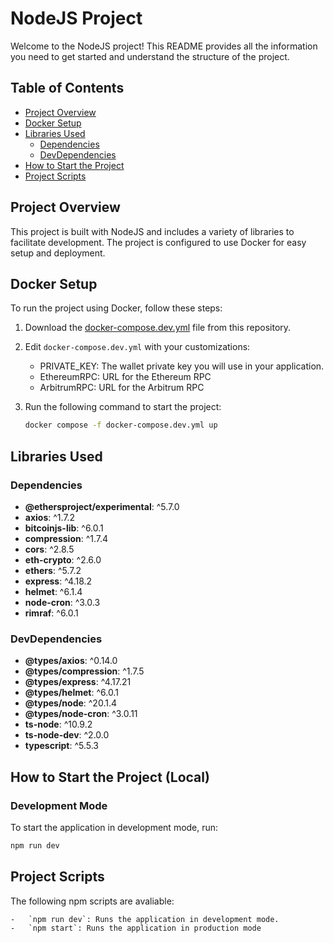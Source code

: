 # NodeJS Project

Welcome to the NodeJS project! This README provides all the information you need to get started and understand the structure of the project.

## Table of Contents

-   [Project Overview](#project-overview)
-   [Docker Setup](#docker-setup)
-   [Libraries Used](#libraries-used)
    -   [Dependencies](#dependencies)
    -   [DevDependencies](#devdependencies)
-   [How to Start the Project](#how-to-start-the-project)
-   [Project Scripts](#project-scripts)

## Project Overview

This project is built with NodeJS and includes a variety of libraries to facilitate development. The project is configured to use Docker for easy setup and deployment.

## Docker Setup

To run the project using Docker, follow these steps:

1. Download the [docker-compose.dev.yml](https://raw.githubusercontent.com/Unknown-Gravity/tbtc-arb-relayer/dev/docker-compose.dev.yml) file from this repository.

2. Edit `docker-compose.dev.yml` with your customizations:

    - PRIVATE_KEY: The wallet private key you will use in your application.
    - EthereumRPC: URL for the Ethereum RPC
    - ArbitrumRPC: URL for the Arbitrum RPC

3. Run the following command to start the project:
    ```bash
    docker compose -f docker-compose.dev.yml up
    ```

## Libraries Used

### Dependencies

-   **@ethersproject/experimental**: ^5.7.0
-   **axios**: ^1.7.2
-   **bitcoinjs-lib**: ^6.0.1
-   **compression**: ^1.7.4
-   **cors**: ^2.8.5
-   **eth-crypto**: ^2.6.0
-   **ethers**: ^5.7.2
-   **express**: ^4.18.2
-   **helmet**: ^6.1.4
-   **node-cron**: ^3.0.3
-   **rimraf**: ^6.0.1

### DevDependencies

-   **@types/axios**: ^0.14.0
-   **@types/compression**: ^1.7.5
-   **@types/express**: ^4.17.21
-   **@types/helmet**: ^6.0.1
-   **@types/node**: ^20.1.4
-   **@types/node-cron**: ^3.0.11
-   **ts-node**: ^10.9.2
-   **ts-node-dev**: ^2.0.0
-   **typescript**: ^5.5.3

## How to Start the Project (Local)

### Development Mode

To start the application in development mode, run:

```bash
npm run dev
```

## Project Scripts

The following npm scripts are avaliable:

    -   `npm run dev`: Runs the application in development mode.
    -   `npm start`: Runs the application in production mode
